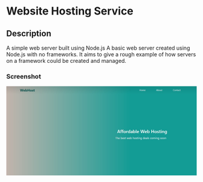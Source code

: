 # Website Hosting Service

## Description

A simple web server built using Node.js
A basic web server created using Node.js with no frameworks. It aims to give a rough example of how servers on a framework could be created and managed.

### Screenshot

![](public/img/web-host-screenshot.jpg)
